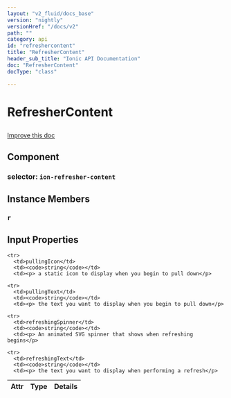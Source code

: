 ```yaml
---
layout: "v2_fluid/docs_base"
version: "nightly"
versionHref: "/docs/v2"
path: ""
category: api
id: "refreshercontent"
title: "RefresherContent"
header_sub_title: "Ionic API Documentation"
doc: "RefresherContent"
docType: "class"

---
```










<h1 class="api-title">
<a class="anchor" name="refresher-content" href="#refresher-content"></a>

RefresherContent






</h1>

<a class="improve-v2-docs" href="http://github.com/driftyco/ionic/edit/2.0//ionic/components/refresher/refresher-content.ts#L6">
Improve this doc
</a>








<h2><a class="anchor" name="Component" href="#Component"></a>Component</h2>
<h3>selector: <code>ion-refresher-content</code></h3>
<!-- @usage tag -->


<!-- @property tags -->



<!-- instance methods on the class -->

<h2><a class="anchor" name="instance-members" href="#instance-members"></a>Instance Members</h2>

<div id="r"></div>

<h3>
<a class="anchor" name="r" href="#r"></a>
<code>r</code>
  

</h3>











<!-- input methods on the class -->
<h2><a class="anchor" name="input-properties" href="#input-properties"></a>Input Properties</h2>
<table class="table param-table" style="margin:0;">
  <thead>
    <tr>
      <th>Attr</th>
      <th>Type</th>
      <th>Details</th>
    </tr>
  </thead>
  <tbody>
    
    <tr>
      <td>pullingIcon</td>
      <td><code>string</code></td>
      <td><p> a static icon to display when you begin to pull down</p>
</td>
    </tr>
    
    <tr>
      <td>pullingText</td>
      <td><code>string</code></td>
      <td><p> the text you want to display when you begin to pull down</p>
</td>
    </tr>
    
    <tr>
      <td>refreshingSpinner</td>
      <td><code>string</code></td>
      <td><p> An animated SVG spinner that shows when refreshing begins</p>
</td>
    </tr>
    
    <tr>
      <td>refreshingText</td>
      <td><code>string</code></td>
      <td><p> the text you want to display when performing a refresh</p>
</td>
    </tr>
    
  </tbody>
</table><!-- related link --><!-- end content block -->


<!-- end body block -->

